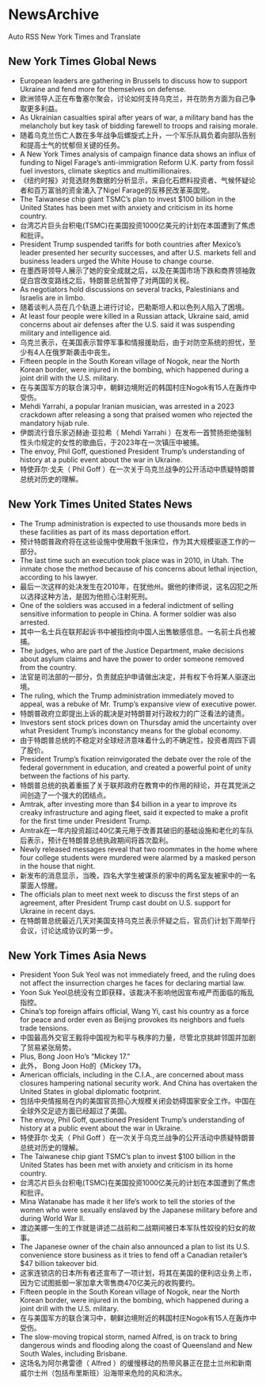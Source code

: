 # NewsArchive
Auto RSS New York Times and Translate

## New York Times Global News
* European leaders are gathering in Brussels to discuss how to support Ukraine and fend more for themselves on defense.
* 欧洲领导人正在布鲁塞尔聚会，讨论如何支持乌克兰，并在防务方面为自己争取更多利益。
* As Ukrainian casualties spiral after years of war, a military band has the melancholy but key task of bidding farewell to troops and raising morale.
* 随着乌克兰伤亡人数在多年战争后螺旋式上升，一个军乐队肩负着向部队告别和提高士气的忧郁但关键的任务。
* A New York Times analysis of campaign finance data shows an influx of funding to Nigel Farage’s anti-immigration Reform U.K. party from fossil fuel investors, climate skeptics and multimillionaires.
* 《纽约时报》对竞选财务数据的分析显示，来自化石燃料投资者、气候怀疑论者和百万富翁的资金涌入了Nigel Farage的反移民改革英国党。
* The Taiwanese chip giant TSMC’s plan to invest $100 billion in the United States has been met with anxiety and criticism in its home country.
* 台湾芯片巨头台积电(TSMC)在美国投资1000亿美元的计划在本国遭到了焦虑和批评。
* President Trump suspended tariffs for both countries after Mexico’s leader presented her security successes, and after U.S. markets fell and business leaders urged the White House to change course.
* 在墨西哥领导人展示了她的安全成就之后，以及在美国市场下跌和商界领袖敦促白宫改变路线之后，特朗普总统暂停了对两国的关税。
* As negotiators hold discussions on several tracks, Palestinians and Israelis are in limbo.
* 随着谈判人员在几个轨道上进行讨论，巴勒斯坦人和以色列人陷入了困境。
* At least four people were killed in a Russian attack, Ukraine said, amid concerns about air defenses after the U.S. said it was suspending military and intelligence aid.
* 乌克兰表示，在美国表示暂停军事和情报援助后，由于对防空系统的担忧，至少有4人在俄罗斯袭击中丧生。
* Fifteen people in the South Korean village of Nogok, near the North Korean border, were injured in the bombing, which happened during a joint drill with the U.S. military.
* 在与美国军方的联合演习中，朝鲜边境附近的韩国村庄Nogok有15人在轰炸中受伤。
* Mehdi Yarrahi, a popular Iranian musician, was arrested in a 2023 crackdown after releasing a song that praised women who rejected the mandatory hijab rule.
* 伊朗流行音乐家迈赫迪·亚拉希（ Mehdi Yarrahi ）在发布一首赞扬拒绝强制性头巾规定的女性的歌曲后，于2023年在一次镇压中被捕。
* The envoy, Phil Goff, questioned President Trump’s understanding of history at a public event about the war in Ukraine.
* 特使菲尔·戈夫（ Phil Goff ）在一次关于乌克兰战争的公开活动中质疑特朗普总统对历史的理解。

## New York Times United States News
* The Trump administration is expected to use thousands more beds in these facilities as part of its mass deportation effort.
* 预计特朗普政府将在这些设施中使用数千张床位，作为其大规模驱逐工作的一部分。
* The last time such an execution took place was in 2010, in Utah. The inmate chose the method because of his concerns about lethal injection, according to his lawyer.
* 最后一次这样的处决发生在2010年，在犹他州。据他的律师说，这名囚犯之所以选择这种方法，是因为他担心注射死刑。
* One of the soldiers was accused in a federal indictment of selling sensitive information to people in China. A former soldier was also arrested.
* 其中一名士兵在联邦起诉书中被指控向中国人出售敏感信息。一名前士兵也被捕。
* The judges, who are part of the Justice Department, make decisions about asylum claims and have the power to order someone removed from the country.
* 法官是司法部的一部分，负责就庇护申请做出决定，并有权下令将某人驱逐出境。
* The ruling, which the Trump administration immediately moved to appeal, was a rebuke of Mr. Trump’s expansive view of executive power.
* 特朗普政府立即提出上诉的裁决是对特朗普对行政权力的广泛看法的谴责。
* Investors sent stock prices down on Thursday amid the uncertainty over what President Trump’s inconstancy means for the global economy.
* 由于特朗普总统的不稳定对全球经济意味着什么的不确定性，投资者周四下调了股价。
* President Trump’s fixation reinvigorated the debate over the role of the federal government in education, and created a powerful point of unity between the factions of his party.
* 特朗普总统的执着重振了关于联邦政府在教育中的作用的辩论，并在其党派之间创造了一个强大的团结点。
* Amtrak, after investing more than $4 billion in a year to improve its creaky infrastructure and aging fleet, said it expected to make a profit for the first time under President Trump.
* Amtrak在一年内投资超过40亿美元用于改善其破旧的基础设施和老化的车队后表示，预计在特朗普总统执政期间将首次盈利。
* Newly released messages reveal that two roommates in the home where four college students were murdered were alarmed by a masked person in the house that night.
* 新发布的消息显示，当晚，四名大学生被谋杀的家中的两名室友被家中的一名蒙面人惊醒。
* The officials plan to meet next week to discuss the first steps of an agreement, after President Trump cast doubt on U.S. support for Ukraine in recent days.
* 在特朗普总统最近几天对美国支持乌克兰表示怀疑之后，官员们计划下周举行会议，讨论达成协议的第一步。

## New York Times Asia News
* President Yoon Suk Yeol was not immediately freed, and the ruling does not affect the insurrection charges he faces for declaring martial law.
* Yoon Suk Yeol总统没有立即获释，该裁决不影响他因宣布戒严而面临的叛乱指控。
* China’s top foreign affairs official, Wang Yi, cast his country as a force for peace and order even as Beijing provokes its neighbors and fuels trade tensions.
* 中国最高外交官王毅将中国视为和平与秩序的力量，尽管北京挑衅邻国并加剧了贸易紧张局势。
* Plus, Bong Joon Ho’s “Mickey 17.”
* 此外， Bong Joon Ho的《Mickey 17》。
* American officials, including in the C.I.A., are concerned about mass closures hampering national security work. And China has overtaken the United States in global diplomatic footprint.
* 包括中央情报局在内的美国官员担心大规模关闭会妨碍国家安全工作。中国在全球外交足迹方面已经超过了美国。
* The envoy, Phil Goff, questioned President Trump’s understanding of history at a public event about the war in Ukraine.
* 特使菲尔·戈夫（ Phil Goff ）在一次关于乌克兰战争的公开活动中质疑特朗普总统对历史的理解。
* The Taiwanese chip giant TSMC’s plan to invest $100 billion in the United States has been met with anxiety and criticism in its home country.
* 台湾芯片巨头台积电(TSMC)在美国投资1000亿美元的计划在本国遭到了焦虑和批评。
* Mina Watanabe has made it her life’s work to tell the stories of the women who were sexually enslaved by the Japanese military before and during World War II.
* 渡边美娜一生的工作就是讲述二战前和二战期间被日本军队性奴役的妇女的故事。
* The Japanese owner of the chain also announced a plan to list its U.S. convenience store business as it tries to fend off a Canadian retailer’s $47 billion takeover bid.
* 这家连锁店的日本所有者还宣布了一项计划，将其在美国的便利店业务上市，因为它试图抵御一家加拿大零售商470亿美元的收购要约。
* Fifteen people in the South Korean village of Nogok, near the North Korean border, were injured in the bombing, which happened during a joint drill with the U.S. military.
* 在与美国军方的联合演习中，朝鲜边境附近的韩国村庄Nogok有15人在轰炸中受伤。
* The slow-moving tropical storm, named Alfred, is on track to bring dangerous winds and flooding along the coast of Queensland and New South Wales, including Brisbane.
* 这场名为阿尔弗雷德（ Alfred ）的缓慢移动的热带风暴正在昆士兰州和新南威尔士州（包括布里斯班）沿海带来危险的风和洪水。

